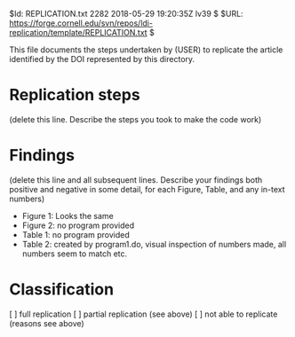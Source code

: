 $Id: REPLICATION.txt 2282 2018-05-29 19:20:35Z lv39 $
$URL: https://forge.cornell.edu/svn/repos/ldi-replication/template/REPLICATION.txt $

This file documents the steps undertaken by (USER) to replicate the article
identified by the DOI represented by this directory.

Replication steps
=================
(delete this line. Describe the steps you took to make the code work)

Findings
========
(delete this line and all subsequent lines. Describe your findings both positive and negative in some detail, for each Figure, Table, and any in-text numbers)
- Figure 1: Looks the same
- Figure 2: no program provided
- Table 1: no program provided
- Table 2: created by program1.do, visual inspection of numbers made, all numbers seem to match
etc.

Classification
==============
[ ] full replication
[ ] partial replication (see above)
[ ] not able to replicate (reasons see above)
